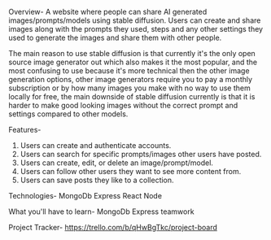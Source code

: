 Overview-
A website where people can share AI generated images/prompts/models using stable diffusion. Users can create and share images along with the prompts they used, steps and any other settings they used to generate the images and share them with other people.

The main reason to use stable diffusion is that currently it's the only open source image generator out which also makes it the most popular, and the most confusing to use because it's more technical then the other image generation options, other image generators require you to pay a monthly subscription or by how many images you make with no way to use them locally for free, the main downside of stable diffusion currently is that it is harder to make good looking images without the correct prompt and settings compared to other models.


Features-
1.    Users can create and authenticate accounts.
2.    Users can search for specific prompts/images other users have posted.
3.    Users can create, edit, or delete an image/prompt/model.
4.    Users can follow other users they want to see more content from.
5.    Users can save posts they like to a collection.


Technologies- 
MongoDb
Express
React
Node


What you'll have to learn-
MongoDb
Express
teamwork



Project Tracker-
https://trello.com/b/qHwBgTkc/project-board
